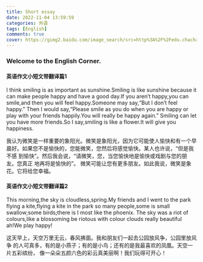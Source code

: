 ```yaml
---
title: Short essay 
date: 2022-11-04 13:59:59
categories: 外语
tags: [English]
comments: true
cover: https://gimg2.baidu.com/image_search/src=http%3A%2F%2Fedu.chachaba.com%2FUploads%2F2020-03-20%2F5e74678a17ab4.jpg&refer=http%3A%2F%2Fedu.chachaba.com&app=2002&size=f9999,10000&q=a80&n=0&g=0n&fmt=auto?sec=1670136015&t=12b8846efcb65a57c264ce5d4f182dae
---
```


### Welcome to the English Corner.

#### 英语作文小短文带翻译篇1
I think smiling is as important as sunshine.Smiling is like sunshine because it 
can make people happy and have a good day.If you aren’t happy,you can 
smile,and then you will feel happy.Someone may say,“But I don’t feel happy.” 
Then I would say,“Please smile as you do when you are happy or play with your 
friends happily.You will really be happy again.”
Smiling can let you have more friends.So I say,smiling is like a flower.It will give 
you happiness.


我认为微笑是一样重要的象阳光。微笑是象阳光，因为它可能使人愉快和有一个早
晨好。如果您不是愉快的，您能微笑，您然后将感觉愉快。某人也许说，“但是我不感
到愉快”。然后我会说，“请微笑，您，当您愉快地是愉快或戏剧与您的朋友。您真正
地再将是愉快的”。
微笑可能让您有更多朋友。如此我说，微笑是象花。它将给您幸福。

#### 英语作文小短文带翻译篇2
This morning,the sky is cloudless,spring.My friends and I went to the park 
flying a kite,flying a kite in the park so many people,some is small swallow;some 
birds;there is I most like the phoenix. 
The sky was a riot of colours,like a blossoming be riotous with colour clouds 
really beautiful ah!We play happy!

这天早上，天空万里无云，春风拂面。我和朋友们一起去公园放风争，公园里放风争
的人可真多，有的是小燕子；有的是小鸟；还有的是我最喜欢的凤凰。天空一片五彩缤纷，
像一朵朵五颜六色的彩云真美丽啊！我们玩得可开心！

